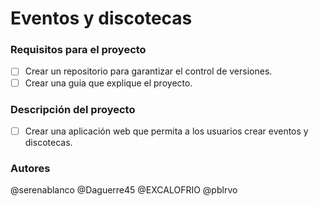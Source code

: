 # Eventos y discotecas
### Requisitos para el proyecto
- [ ] Crear un repositorio para garantizar el control de versiones.
- [ ] Crear una guia que explique el proyecto.

### Descripción del proyecto
- [ ] Crear una aplicación web que permita a los usuarios crear eventos y discotecas.

### Autores
@serenablanco
@Daguerre45
@EXCALOFRIO
@pblrvo

